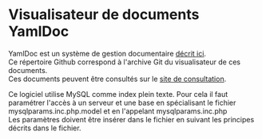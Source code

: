 # Visualisateur de documents YamlDoc
YamlDoc est un système de gestion documentaire [décrit ici](http://georef.eu/yamldoc/?doc=yamldoc).  
Ce répertoire Github correspond à l'archive Git du visualisateur de ces documents.  
Ces documents peuvent être consultés sur le [site de consultation](http://georef.eu/yamldoc/?doc=index).

Ce logiciel utilise MySQL comme index plein texte.
Pour cela il faut paramétrer l'accès à un serveur et une base en spécialisant le fichier
mysqlparams.inc.php.model et en l'appelant mysqlparams.inc.php  
Les paramètres doivent être insérer dans le fichier en suivant les principes décrits dans le fichier.